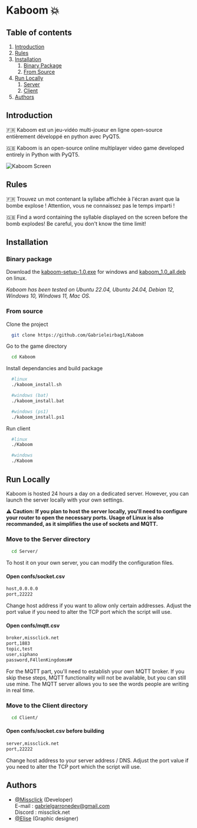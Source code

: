 # Kaboom 💥

## Table of contents  
1. [Introduction](#introduction)  
2. [Rules](#rules)  
3. [Installation](#install)  
    1. [Binary Package](#binary)
    2. [From Source](#source) 
4. [Run Locally](#runlocally)
    1. [Server](#server)
    2. [Client](#client)
5. [Authors](#authors)  


<a name="introduction"></a>
## Introduction 
🇫🇷 Kaboom est un jeu-vidéo multi-joueur en ligne open-source entièrement développé en python avec PyQT5.

🇬🇧 Kaboom is an open-source online multiplayer video game developed entirely in Python with PyQT5.

![Kaboom Screen](https://github.com/Gabrieleirbag1/Kaboom/blob/main/Kaboom.png)  

<a name="rules"></a>
## Rules
🇫🇷 Trouvez un mot contenant la syllabe affichée à l'écran avant que la bombe explose !
Attention, vous ne connaissez pas le temps imparti !

🇬🇧 Find a word containing the syllable displayed on the screen before the bomb explodes!
Be careful, you don't know the time limit!

<a name="install"></a>
## Installation

<a name="binary"></a>
### Binary package
Download the [kaboom-setup-1.0.exe](https://github.com/Gabrieleirbag1/Kaboom/releases/download/1.0/kaboom-setup-1.0.exe) for windows and [kaboom_1.0_all.deb](https://github.com/Gabrieleirbag1/Kaboom/releases/download/1.0/kaboom_1.0_all.deb) on linux.

*Kaboom has been tested on Ubuntu 22.04, Ubuntu 24.04, Debian 12, Windows 10, Windows 11, Mac OS.*

<a name="source"></a>
### From source  
Clone the project  

~~~bash  
  git clone https://github.com/Gabrieleirbag1/Kaboom
~~~

Go to the game directory  

~~~bash  
  cd Kaboom
~~~

Install dependancies and build package

~~~bash
  #linux
  ./kaboom_install.sh 

  #windows (bat)
  ./kaboom_install.bat

  #windows (ps1)
  ./kaboom_install.ps1
~~~

Run client

~~~bash  
  #linux
  ./Kaboom

  #windows
  ./Kaboom
~~~  
<a name="runlocally"></a>
## Run Locally

Kaboom is hosted 24 hours a day on a dedicated server. However, you can launch the server locally with your own settings.

**⚠️ Caution: If you plan to host the server locally, you'll need to configure your router to open the necessary ports. Usage of Linux is also recommanded, as it simplifies the use of sockets and MQTT.**

<a name="server"></a>
### Move to the Server directory 

~~~bash  
  cd Server/
~~~

To host it on your own server, you can modify the configuration files.

#### Open confs/socket.csv
~~~bash
host,0.0.0.0
port,22222
~~~
Change host address if you want to allow only certain addresses.
Adjust the port value if you need to alter the TCP port which the script will use.

#### Open confs/mqtt.csv
~~~bash
broker,missclick.net
port,1883
topic,test
user,siphano
password,F4llenKingdoms##
~~~
For the MQTT part, you'll need to establish your own MQTT broker. If you skip these steps, MQTT functionality will not be available, but you can still use mine. The MQTT server allows you to see the words people are writing in real time.

<a name="client"></a>
### Move to the Client directory 

~~~bash  
  cd Client/
~~~
#### Open confs/socket.csv before building
~~~bash
server,missclick.net
port,22222
~~~
Change host address to your server address / DNS.
Adjust the port value if you need to alter the TCP port which the script will use.

<a name="authors"></a>
## Authors  
- [@Missclick](https://www.github.com/Gabrieleirbag1) (Developer)  
  E-mail : gabrielgarronedev@gmail.com  
  Discord : missclick.net  
- [@Elise](https://linktr.ee/Jellyfishyu) (Graphic designer) 
